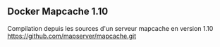 ## Docker Mapcache 1.10

Compilation depuis les sources d'un serveur mapcache en version 1.10
https://github.com/mapserver/mapcache.git